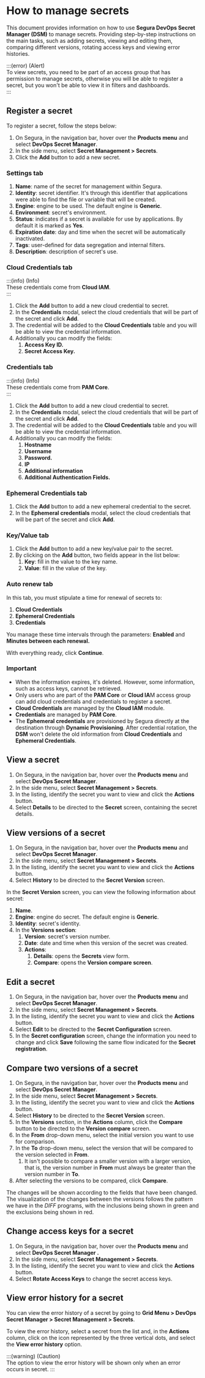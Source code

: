 # How to manage secrets

This document provides information on how to use **Segura DevOps Secret Manager (DSM)** to manage secrets. Providing step-by-step instructions on the main tasks, such as adding secrets, viewing and editing them, comparing different versions, rotating access keys and viewing error histories.

:::(error) (Alert)  
To view secrets, you need to be part of an access group that has permission to manage secrets, otherwise you will be able to register a secret, but you won't be able to view it in filters and dashboards.    
:::

## Register a secret

To register a secret, follow the steps below:

1. On Segura, in the navigation bar, hover over the **Products menu** and select **DevOps Secret Manager**.  
2. In the side menu, select **Secret Management \> Secrets**.  
3. Click the **Add** button to add a new secret.

### Settings tab

1. **Name**: name of the secret for management within Segura.  
2. **Identity**: secret identifier. It's through this identifier that applications were able to find the file or variable that will be created.  
3. **Engine**: engine to be used. The default engine is **Generic**.  
4. **Environment**: secret's environment.  
5. **Status**: indicates if a secret is available for use by applications. By default it is marked as **Yes**.  
6. **Expiration date**: day and time when the secret will be automatically inactivated. 
7. **Tags**: user-defined for data segregation and internal filters.  
8. **Description**: description of secret's use.

### Cloud Credentials tab

:::(info) (Info)  
These credentials come from **Cloud IAM**.    
:::

1. Click the **Add** button to add a new cloud credential to secret.  
2. In the **Credentials** modal, select the cloud credentials that will be part of the secret and click **Add**.  
3. The credential will be added to the **Cloud Credentials** table and you will be able to view the credential information.  
4. Additionally you can modify the fields:  
   1. **Access Key ID.**  
   2. **Secret Access Key.**

### Credentials tab

:::(info) (Info)  
These credentials come from **PAM Core**.  
:::

1. Click the **Add** button to add a new cloud credential to secret.  
2. In the **Credentials** modal, select the cloud credentials that will be part of the secret and click **Add**.  
3. The credential will be added to the **Cloud Credentials** table and you will be able to view the credential information.  
4. Additionally you can modify the fields:  
   1. **Hostname**  
   2. **Username**  
   3. **Password.**  
   4. **IP**  
   5. **Additional information**  
   6. **Additional Authentication Fields.**

### Ephemeral Credentials tab

1. Click the **Add** button to add a new ephemeral credential to the secret.  
2. In the **Ephemeral credentials** modal, select the cloud credentials that will be part of the secret and click **Add**.

### Key/Value tab

1. Click the **Add** button to add a new key/value pair to the secret.  
2. By clicking on the **Add** button, two fields appear in the list below:  
   1. **Key**: fill in the value to the key name.  
   2. **Value**: fill in the value of the key.

### Auto renew tab

In this tab, you must stipulate a time for renewal of secrets to:

1. **Cloud Credentials**  
2. **Ephemeral Credentials**  
3. **Credentials**

You manage these time intervals through the parameters: **Enabled** and **Minutes between each renewal.**

With everything ready, click **Continue**.

### Important

* When the information expires, it's deleted. However, some information, such as access keys, cannot be retrieved.  
* Only users who are part of the **PAM Core** or **Cloud IA**M access group can add cloud credentials and credentials to register a secret.  
* **Cloud Credentials** are managed by the **Cloud IAM** module.  
* **Credentials** are managed by **PAM Core**.  
* The **Ephemeral credentials** are provisioned by Segura directly at the destination through **Dynamic Provisioning**. After credential rotation, the **DSM** won't delete the old information from **Cloud Credentials** and **Ephemeral Credentials**.

## View a secret

1. On Segura, in the navigation bar, hover over the **Products menu** and select **DevOps Secret Manager**.  
2. In the side menu, select **Secret Management \> Secrets**.  
3. In the listing, identify the secret you want to view and click the **Actions** button.  
4. Select **Details** to be directed to the **Secret** screen, containing the secret details.

## View versions of a secret

1. On Segura, in the navigation bar, hover over the **Products menu** and select **DevOps Secret Manager**.  
2. In the side menu, select **Secret Management \> Secrets**.  
3. In the listing, identify the secret you want to view and click the **Actions** button.  
4. Select **History** to be directed to the **Secret Version** screen.

In the **Secret Version** screen, you can view the following information about secret:

1. **Name**.  
2. **Engine**: engine do secret. The default engine is **Generic**.  
3. **Identity**: secret's identity.  
4. In the **Versions section**:  
   1. **Version**: secret's version number.  
   2. **Date**: date and time when this version of the secret was created.  
   3. **Actions**:  
      1. **Details**: opens the **Secrets** view form.  
      2. **Compare**: opens the **Version compare screen**.

## Edit a secret

1. On Segura, in the navigation bar, hover over the **Products menu** and select **DevOps Secret Manager**.  
2. In the side menu, select **Secret Management \> Secrets**.  
3. In the listing, identify the secret you want to view and click the **Actions** button. 
4. Select **Edit** to be directed to the **Secret Configuration** screen.  
5. In the **Secret configuration** screen, change the information you need to change and click **Save** following the same flow indicated for the **Secret registration**.

## Compare two versions of a secret

1. On Segura, in the navigation bar, hover over the **Products menu** and select **DevOps Secret Manager**.  
2. In the side menu, select **Secret Management \> Secrets**.  
3. In the listing, identify the secret you want to view and click the **Actions** button. 
4. Select **History** to be directed to the **Secret Version** screen.  
5. In the **Versions** section, in the **Actions** column, click the **Compare** button to be directed to the **Version compare** screen.  
6. In the **From** drop-down menu, select the initial version you want to use for comparison.  
7. In the **To** drop-down menu, select the version that will be compared to the version selected in **From**.  
   1. It isn't possible to compare a smaller version with a larger version, that is, the version number in **From** must always be greater than the version number in **To**.  
8. After selecting the versions to be compared, click **Compare**.

The changes will be shown according to the fields that have been changed. The visualization of the changes between the versions follows the pattern we have in the *DIFF* programs, with the inclusions being shown in green and the exclusions being shown in red.

## Change access keys for a secret

1. On Segura, in the navigation bar, hover over the **Products menu** and select **DevOps Secret Manager .**  
2. In the side menu, select **Secret** **Management \> Secrets**.  
3. In the listing, identify the secret you want to view and click the **Actions** button. 
4. Select **Rotate Access Keys** to change the secret access keys.

## View error history for a secret

You can view the error history of a secret by going to **Grid Menu \> DevOps Secret Manager \> Secret Management \> Secrets**.

To view the error history, select a secret from the list and, in the **Actions** column, click on the icon represented by the three vertical dots, and select the **View error history** option.

:::(warning) (Caution)  
The option to view the error history will be shown only when an error occurs in secret. 
:::